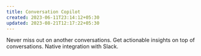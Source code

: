 ```yaml
---
title: Conversation Copilot
created: 2023-06-11T23:14:12+05:30
updated: 2023-08-21T12:17:22+05:30
---
```


Never miss out on another conversations.
Get actionable insights on top of conversations.
Native integration with Slack.